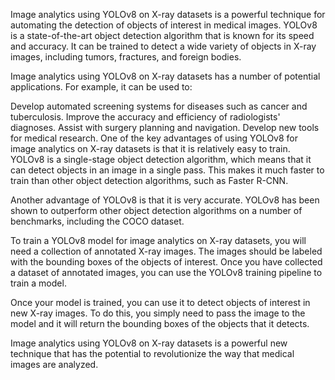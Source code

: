 Image analytics using YOLOv8 on X-ray datasets is a powerful technique for automating the detection of objects of interest in medical images. YOLOv8 is a state-of-the-art object detection algorithm that is known for its speed and accuracy. It can be trained to detect a wide variety of objects in X-ray images, including tumors, fractures, and foreign bodies.

Image analytics using YOLOv8 on X-ray datasets has a number of potential applications. For example, it can be used to:

Develop automated screening systems for diseases such as cancer and tuberculosis. Improve the accuracy and efficiency of radiologists' diagnoses. Assist with surgery planning and navigation. Develop new tools for medical research. One of the key advantages of using YOLOv8 for image analytics on X-ray datasets is that it is relatively easy to train. YOLOv8 is a single-stage object detection algorithm, which means that it can detect objects in an image in a single pass. This makes it much faster to train than other object detection algorithms, such as Faster R-CNN.

Another advantage of YOLOv8 is that it is very accurate. YOLOv8 has been shown to outperform other object detection algorithms on a number of benchmarks, including the COCO dataset.

To train a YOLOv8 model for image analytics on X-ray datasets, you will need a collection of annotated X-ray images. The images should be labeled with the bounding boxes of the objects of interest. Once you have collected a dataset of annotated images, you can use the YOLOv8 training pipeline to train a model.

Once your model is trained, you can use it to detect objects of interest in new X-ray images. To do this, you simply need to pass the image to the model and it will return the bounding boxes of the objects that it detects.

Image analytics using YOLOv8 on X-ray datasets is a powerful new technique that has the potential to revolutionize the way that medical images are analyzed.
